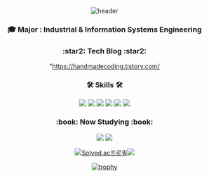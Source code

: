 <div align="center">    
     
   ![header](https://capsule-render.vercel.app/api?type=waving&color=gradient&height=250&section=header&text=Good%20Chemistry!&fontSize=60&animation=twinkling&fontAlignY=40)
    
   <h3 align="center">🎓 Major : Industrial & Information Systems Engineering</h3>
     
   <h3 align="center">:star2: Tech Blog :star2:</h3>
     
 "https://handmadecoding.tistory.com/
    
  <h3 align="center">🛠 Skills 🛠</h3>
     
  <img src="https://img.shields.io/badge/Amazon AWS-FF9900?style=flat-square&logo=Amazon AWS&logoColor=white"/>
  <img src="https://img.shields.io/badge/Python-3776AB?style=flat-square&logo=Python&logoColor=white"/>
  <img src="https://img.shields.io/badge/Numpy-013243?style=flat-square&logo=Numpy&logoColor=white"/>
  <img src="https://img.shields.io/badge/pandas-150458?style=flat-square&logo=pandas&logoColor=white"/>  
  <img src="https://img.shields.io/badge/MySQL-4479A1?style=flat-square&logo=MySQL&logoColor=white"/>
  <img src="https://img.shields.io/badge/Spring-6DB33F?style=flat-square&logo=Spring&logoColor=white"/></a>
       
  <h3 align="center">:book: Now Studying :book:</h3>
      
  <img src="https://img.shields.io/badge/Docker-2496ED?style=flat-square&logo=Docker&logoColor=white"/></a>
  <img src="https://img.shields.io/badge/Kubernetes-326CE5?style=flat-square&logo=Kubernetes&logoColor=white"/></a>
      
      
      
   [![Solved.ac프로필](http://mazassumnida.wtf/api/v2/generate_badge?boj=joje1003)](https://solved.ac/joje1003)<img src="http://mazandi.herokuapp.com/api?handle=joje1003&theme=cold"/>
   
   
   [![trophy](https://github-profile-trophy.vercel.app/?username=HandmadeCloud&row=1)](https://github.com/ryo-ma/github-profile-trophy)

</div>
